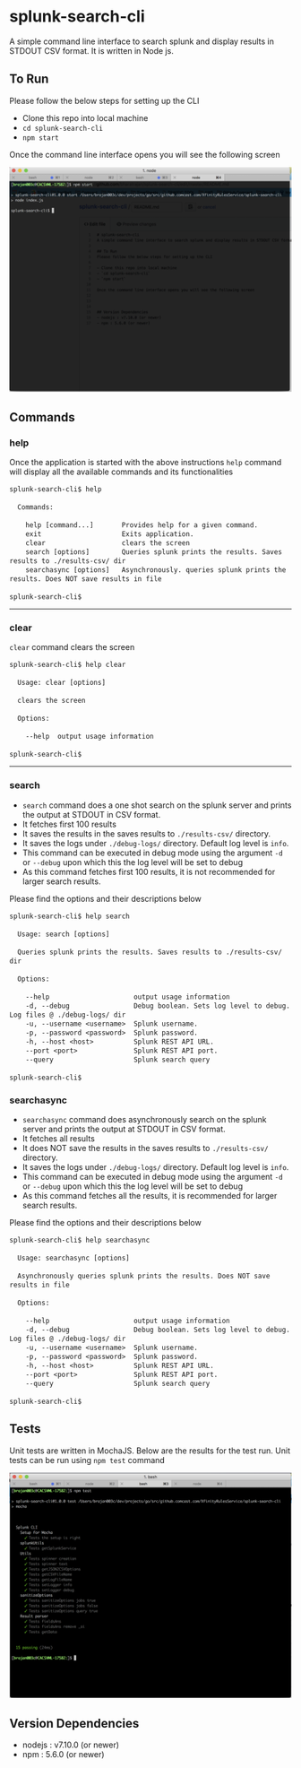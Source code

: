 # splunk-search-cli
A simple command line interface to search splunk and display results in STDOUT CSV format. It is written in Node js. 

## To Run
Please follow the below steps for setting up the CLI

- Clone this repo into local machine
- `cd splunk-search-cli`
- `npm start`

Once the command line interface opens you will see the following screen

![Initial setup](img/cli-set-up.png)

## Commands

### help
Once the application is started with the above instructions `help` command will display all the available commands and its functionalities
```
splunk-search-cli$ help

  Commands:

    help [command...]       Provides help for a given command.
    exit                    Exits application.
    clear                   clears the screen
    search [options]        Queries splunk prints the results. Saves results to ./results-csv/ dir
    searchasync [options]   Asynchronously. queries splunk prints the results. Does NOT save results in file

splunk-search-cli$
```
------

### clear
`clear` command clears the screen 

```
splunk-search-cli$ help clear

  Usage: clear [options]

  clears the screen

  Options:

    --help  output usage information

splunk-search-cli$
```
------

### search 
- `search` command does a one shot search on the splunk server and prints the output at STDOUT in CSV format. 
- It fetches first 100 results
- It saves the results in the saves results to `./results-csv/` directory. 
- It saves the logs under `./debug-logs/` directory. Default log level is `info`. 
- This command can be executed in debug mode using the argument `-d` or `--debug` upon which this the log level will be set to debug 
- As this command fetches first 100 results, it is not recommended for larger search results. 

Please find the options and their descriptions below
```
splunk-search-cli$ help search

  Usage: search [options]

  Queries splunk prints the results. Saves results to ./results-csv/ dir

  Options:

    --help                     output usage information
    -d, --debug                Debug boolean. Sets log level to debug. Log files @ ./debug-logs/ dir
    -u, --username <username>  Splunk username.
    -p, --password <password>  Splunk password.
    -h, --host <host>          Splunk REST API URL.
    --port <port>              Splunk REST API port.
    --query                    Splunk search query

splunk-search-cli$
```

### searchasync
- `searchasync` command does asynchronously search on the splunk server and prints the output at STDOUT in CSV format. 
- It fetches all results 
- It does NOT save the results in the saves results to `./results-csv/` directory. 
- It saves the logs under `./debug-logs/` directory. Default log level is `info`. 
- This command can be executed in debug mode using the argument `-d` or `--debug` upon which this the log level will be set to debug 
- As this command fetches all the results, it is recommended for larger search results. 

Please find the options and their descriptions below
```
splunk-search-cli$ help searchasync

  Usage: searchasync [options]

  Asynchronously queries splunk prints the results. Does NOT save results in file

  Options:

    --help                     output usage information
    -d, --debug                Debug boolean. Sets log level to debug. Log files @ ./debug-logs/ dir
    -u, --username <username>  Splunk username.
    -p, --password <password>  Splunk password.
    -h, --host <host>          Splunk REST API URL.
    --port <port>              Splunk REST API port.
    --query                    Splunk search query

splunk-search-cli$
```
## Tests
Unit tests are written in MochaJS. Below are the results for the test run. Unit tests can be run using `npm test` command

![Initial setup](img/unit-test.png)

## Version Dependencies
- nodejs : v7.10.0 (or newer)
- npm : 5.6.0 (or newer)
